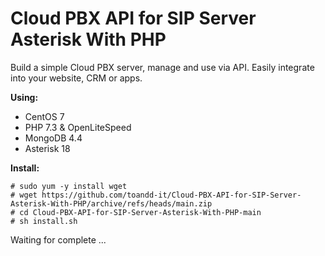 <h1>Cloud PBX API for SIP Server Asterisk With PHP</h1>
Build a simple Cloud PBX server, manage and use via API. Easily integrate into your website, CRM or apps.


**Using:**
  - CentOS 7
  - PHP 7.3 & OpenLiteSpeed
  - MongoDB 4.4
  - Asterisk 18

**Install:**
```
# sudo yum -y install wget
# wget https://github.com/toandd-it/Cloud-PBX-API-for-SIP-Server-Asterisk-With-PHP/archive/refs/heads/main.zip
# cd Cloud-PBX-API-for-SIP-Server-Asterisk-With-PHP-main
# sh install.sh
```
Waiting for complete ...